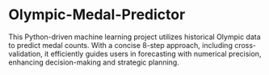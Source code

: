 # Olympic-Medal-Predictor
This Python-driven machine learning project utilizes historical Olympic data to predict medal counts. With a concise 8-step approach, including cross-validation, it efficiently guides users in forecasting with numerical precision, enhancing decision-making and strategic planning.
